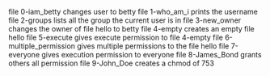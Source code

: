 file 0-iam_betty changes user to betty
file 1-who_am_i prints the username
file 2-groups lists all the group the current user is in
file 3-new_owner changes the owner of file hello to betty
file 4-empty creates an empty file hello
file 5-execute gives execute permission to file 4-empty
file 6-multiple_permission gives multiple permissions to the file hello
file 7-everyone gives execution permission to everyone
file 8-James_Bond grants others all permission
file 9-John_Doe creates a chmod of 753
